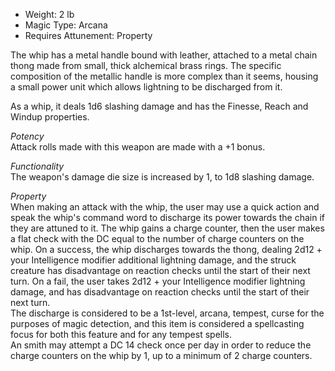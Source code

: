 - Weight: 2 lb
- Magic Type: Arcana
- Requires Attunement: Property
 
The whip has a metal handle bound with leather, attached to a metal chain thong made from small, thick alchemical brass rings. The specific composition of the metallic handle is more complex than it seems, housing a small power unit which allows lightning to be discharged from it.
 
As a whip, it deals 1d6 slashing damage and has the Finesse, Reach and Windup properties.
 
_Potency_  
Attack rolls made with this weapon are made with a +1 bonus.
 
_Functionality_  
The weapon's damage die size is increased by 1, to 1d8 slashing damage.
 
_Property_  
When making an attack with the whip, the user may use a quick action and speak the whip's command word to discharge its power towards the chain if they are attuned to it. The whip gains a charge counter, then the user makes a flat check with the DC equal to the number of charge counters on the whip. On a success, the whip discharges towards the thong, dealing 2d12 + your Intelligence modifier additional lightning damage, and the struck creature has disadvantage on reaction checks until the start of their next turn. On a fail, the user takes 2d12 + your Intelligence modifier lightning damage, and has disadvantage on reaction checks until the start of their next turn.  
The discharge is considered to be a 1st-level, arcana, tempest, curse for the purposes of magic detection, and this item is considered a spellcasting focus for both this feature and for any tempest spells.  
An smith may attempt a DC 14 check once per day in order to reduce the charge counters on the whip by 1, up to a minimum of 2 charge counters.